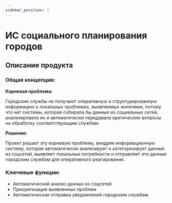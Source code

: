 ```yaml
---
sidebar_position: 1
---
```


# ИС социального планирования городов

## Описание продукта

### Общая концепция:
**Корневая проблема:**

Городские службы не получают оперативную и структурированную информацию о локальных проблемах, выявляемых жителями, потому что нет системы, которая собирала бы данные из социальных сетей, анализировала их и автоматически передавала критические вопросы на обработку соответствующим службам.

**Решение:**

Проект решает эту корневую проблему, внедряя информационную систему, которая автоматически анализирует и категоризирует данные из соцсетей, выявляет локальные потребности и отправляет эти данные городским службам для оперативного реагирования.


### Ключевые функции:

 - Автоматический анализ данных из соцсетей
 - Приоритизация выявленных проблем
 - Автоматическая отправка уведомлений городским службам
  
